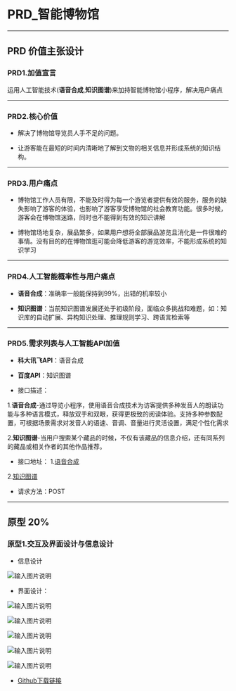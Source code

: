 # PRD_智能博物馆

---

## PRD 价值主张设计


### PRD1.加值宣言

运用人工智能技术(**语音合成**,**知识图谱**)来加持智能博物馆小程序，解决用户痛点


---

### PRD2.核心价值

* 解决了博物馆导览员人手不足的问题。

* 让游客能在最短的时间内清晰地了解到文物的相关信息并形成系统的知识结构。

---

### PRD3.用户痛点

* 博物馆工作人员有限，不能及时得为每一个游览者提供有效的服务，服务的缺失影响了游客的体验，也影响了游客享受博物馆的社会教育功能。很多时候，游客会在博物馆迷路，同时也不能得到有效的知识讲解

* 博物馆场地复杂，展品繁多，如果用户想将全部展品游览且消化是一件很难的事情。没有目的的在博物馆逛可能会降低游客的游览效率，不能形成系统的知识学习

---

### PRD4.人工智能概率性与用户痛点

* **语音合成**：准确率一般能保持到99%，出错的机率较小

* **知识图谱**：当前知识图谱发展还处于初级阶段，面临众多挑战和难题，如：知识库的自动扩展、异构知识处理、推理规则学习、跨语言检索等

---

### PRD5.需求列表与人工智能API加值

* **科大讯飞API**：语音合成
* **百度API**：知识图谱

* 接口描述：

1.**语音合成**-通过导览小程序，使用语音合成技术为访客提供多种发音人的朗读功能与多种语言模式，释放双手和双眼，获得更极致的阅读体验。支持多种参数配置，可根据场景需求对发音人的语速、音调、音量进行灵活设置，满足个性化需求

2.**知识图谱**-当用户搜索某个藏品的时候，不仅有该藏品的信息介绍，还有同系列的藏品或相关作者的其他作品推荐。


* 接口地址：
1.[语音合成](https://www.xfyun.cn/services/online_tts)

2.[知识图谱](https://cloud.baidu.com/product/cognitive)

* 请求方法：POST



---

## 原型 20%

### 原型1.交互及界面设计与信息设计

* 信息设计

![输入图片说明](https://images.gitee.com/uploads/images/2020/0110/101037_4c7cd549_1829822.png "博物馆信息设计.PNG")

* 界面设计：

![输入图片说明](https://images.gitee.com/uploads/images/2020/0110/101053_f0638d0e_1829822.png "1.PNG")

![输入图片说明](https://images.gitee.com/uploads/images/2020/0110/101100_3f1b100f_1829822.png "2.PNG")

![输入图片说明](https://images.gitee.com/uploads/images/2020/0110/101107_7fb9c631_1829822.png "3.PNG")

![输入图片说明](https://images.gitee.com/uploads/images/2020/0110/101113_cc65cdb2_1829822.png "4.PNG")

![输入图片说明](https://images.gitee.com/uploads/images/2020/0110/101120_06423d11_1829822.png "5.PNG")




* [Github下载链接](https://github.com/172018423/-)
